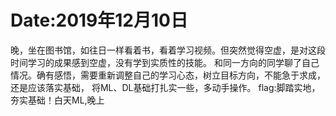 # Date:2019年12月10日
晚，坐在图书馆，如往日一样看着书，看着学习视频。但突然觉得空虚，是对这段时间学习的成果感到空虚，没有学到实质性的技能。
和同一方向的同学聊了自己情况。确有感悟，需要重新调整自己的学习心态，树立目标方向，不能急于求成，还是应该落实基础，
将ML、DL基础打扎实一些，多动手操作。
flag:脚踏实地，夯实基础！白天ML,晚上
